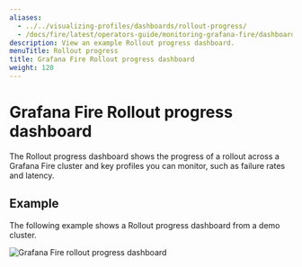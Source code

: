 ```yaml
---
aliases:
  - ../../visualizing-profiles/dashboards/rollout-progress/
  - /docs/fire/latest/operators-guide/monitoring-grafana-fire/dashboards/rollout-progress/
description: View an example Rollout progress dashboard.
menuTitle: Rollout progress
title: Grafana Fire Rollout progress dashboard
weight: 120
---
```


# Grafana Fire Rollout progress dashboard

The Rollout progress dashboard shows the progress of a rollout across a Grafana Fire cluster and key profiles you can monitor, such as failure rates and latency.

## Example

The following example shows a Rollout progress dashboard from a demo cluster.

![Grafana Fire rollout progress dashboard](fire-rollout-progress.png)
